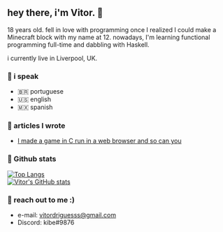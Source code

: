 ## hey there, i'm Vitor. 👋

18 years old. fell in love with programming once I realized I could make a Minecraft block with my name at 12. nowadays, I'm learning functional programming full-time and dabbling with Haskell.

i currently live in Liverpool, UK.

### :loudspeaker: i speak
- :brazil: portuguese
- :us: english
- :mexico: spanish

### :closed_book: articles I wrote
- [I made a game in C run in a web browser and so can you](https://medium.com/swlh/i-made-a-game-in-c-run-in-a-web-browser-and-so-can-you-2911b9fe2368?sk=b839987dd50740634c898d90d7673bc7)

### :stars: Github stats

[![Top Langs](https://github-readme-stats.vercel.app/api/top-langs/?username=kibebr&hide=html)](https://github.com/anuraghazra/github-readme-stats)
<br>
[![Vitor's GitHub stats](https://github-readme-stats.vercel.app/api?username=kibebr)](https://github.com/anuraghazra/github-readme-stats)

### :iphone: reach out to me :)
- e-mail: vitordriguesss@gmail.com
- Discord: kibe#9876
